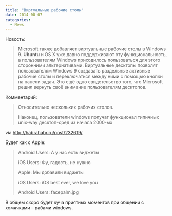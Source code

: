 ```yaml
---
title: "Виртуальные рабочие столы"
date: 2014-08-07
categories:
  - News
---
```


Новость:

> Microsoft также добавляет виртуальные рабочие столы в Windows 9. **Ubuntu** и OS X уже давно поддерживают эту функциональность, а пользователям Windows приходилось пользоваться для этого сторонними альтернативами. Виртуальные десктопы позволят пользователям Windows 9 создавать раздельные активные рабочие столы и переключаться между ними с помощью кнопки на панели задач. Это ещё одно свидетельство того, что Microsoft решил вернуть своё внимание пользователям десктопов.

Комментарий:

> Относительно нескольких рабочих столов.
>
> Наконец, пользователи windows получат функционал типичных unix-way десктоп-сред из начала 2000-ых

via http://habrahabr.ru/post/232619/

Будет как с Apple:

> Android Users: А у нас есть виджеты
>
> iOS Users: Фу, гадость, не нужно
>
> Apple: Мы добавили виджеты
> 
> iOS Users: iOS best ever, we love you
> 
> Android Users: facepalm.jpg

В общем скоро будет куча приятных моментов при общении с хомячками – рабами windows.
